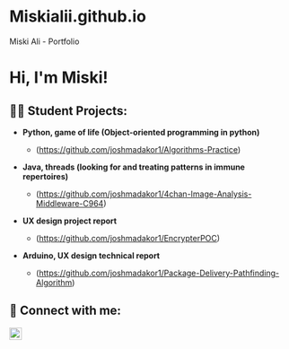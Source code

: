 # Miskialii.github.io
Miski Ali - Portfolio 
<h1>Hi, I'm Miski!
  
<h2>👨‍💻 Student Projects:</h2>

- <b>Python, game of life (Object-oriented programming in python)</b>
  - (https://github.com/joshmadakor1/Algorithms-Practice)
    
- <b> Java, threads (looking for and treating patterns in immune repertoires)</b>
  - (https://github.com/joshmadakor1/4chan-Image-Analysis-Middleware-C964)
  
- <b>UX design project report</b>
  - (https://github.com/joshmadakor1/EncrypterPOC)
  
- <b>Arduino, UX design technical report</b>
  - (https://github.com/joshmadakor1/Package-Delivery-Pathfinding-Algorithm)



<h2> 🤳 Connect with me:</h2>

[<img align="left" alt="JoshMadakor | LinkedIn" width="22px" src="https://cdn.jsdelivr.net/npm/simple-icons@v3/icons/linkedin.svg" />][linkedin]


[linkedin]: https://www.linkedin.com/in/miski-ali-6a39ab269/

<!--
